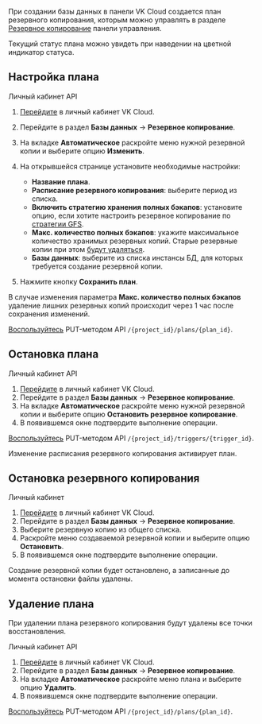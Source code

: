 При создании базы данных в панели VK Cloud создается план резервного копирования, которым можно управлять в разделе [Резервное копирование](https://msk.cloud.vk.com/app/services/databases/backups/) панели управления.

Текущий статус плана можно увидеть при наведении на цветной индикатор статуса.

## Настройка плана

<tabs>
<tablist>
<tab>Личный кабинет</tab>
<tab>API</tab>
</tablist>
<tabpanel>

1. [Перейдите](https://msk.cloud.vk.com/app/) в личный кабинет VK Cloud.
1. Перейдите в раздел **Базы данных** → **Резервное копирование**.
1. На вкладке **Автоматическое** раскройте меню нужной резервной копии и выберите опцию **Изменить**.
1. На открывшейся странице установите необходимые настройки:

    - **Название плана**.
    - **Расписание резервного копирования**: выберите период из списка.
    - **Включить стратегию хранения полных бэкапов**: установите опцию, если хотите настроить резервное копирование по [стратегии GFS](../../retention-policy/gfs-backup/).
    - **Макс. количество полных бэкапов**: укажите максимальное количество хранимых резервных копий. Старые резервные копии при этом [будут удаляться](../../retention-policy/forward-incremental/).
    - **Базы данных**: выберите из списка инстансы БД, для которых требуется создание резервной копии.

1. Нажмите кнопку **Сохранить план**.

<warn>

В случае изменения параметра **Макс. количество полных бэкапов** удаление лишних резервных копий происходит через 1 час после сохранения изменений.

</warn>

</tabpanel>
<tabpanel>

[Воспользуйтесь](/ru/tools-for-using-services/api/api-spec/backup-api) PUT-методом API `/{project_id}/plans/{plan_id}`.

</tabpanel>
</tabs>

## Остановка плана

<tabs>
<tablist>
<tab>Личный кабинет</tab>
<tab>API</tab>
</tablist>
<tabpanel>

1. [Перейдите](https://msk.cloud.vk.com/app/) в личный кабинет VK Cloud.
1. Перейдите в раздел **Базы данных** → **Резервное копирование**.
1. На вкладке **Автоматическое** раскройте меню нужной резервной копии и выберите опцию **Остановить резервное копирование**.
1. В появившемся окне подтвердите выполнение операции.

</tabpanel>
<tabpanel>

[Воспользуйтесь](/ru/tools-for-using-services/api/api-spec/backup-api) PUT-методом API `/{project_id}/triggers/{trigger_id}`.

</tabpanel>
</tabs>

<info>

Изменение расписания резервного копирования активирует план.

</info>

## Остановка резервного копирования

<tabs>
<tablist>
<tab>Личный кабинет</tab>
</tablist>
<tabpanel>

1. [Перейдите](https://msk.cloud.vk.com/app/) в личный кабинет VK Cloud.
1. Перейдите в раздел **Базы данных** → **Резервное копирование**.
1. Выберите резервную копию из общего списка.
1. Раскройте меню создаваемой резервной копии и выберите опцию **Остановить**.
1. В появившемся окне подтвердите выполнение операции.

Создание резервной копии будет остановлено, а записанные до момента остановки файлы удалены.

</tabpanel>
</tabs>

## Удаление плана

<warn>

При удалении плана резервного копирования будут удалены все точки восстановления.

</warn>

<tabs>
<tablist>
<tab>Личный кабинет</tab>
<tab>API</tab>
</tablist>
<tabpanel>

1. [Перейдите](https://msk.cloud.vk.com/app/) в личный кабинет VK Cloud.
1. Перейдите в раздел **Базы данных** → **Резервное копирование**.
1. На вкладке **Автоматическое** раскройте меню плана и выберите опцию **Удалить**.
1. В появившемся окне подтвердите выполнение операции.

</tabpanel>
<tabpanel>

[Воспользуйтесь](/ru/tools-for-using-services/api/api-spec/backup-api) PUT-методом API `/{project_id}/plans/{plan_id}`.

</tabpanel>
</tabs>
